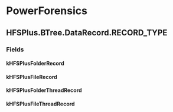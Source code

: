 ﻿# PowerForensics


## HFSPlus.BTree.DataRecord.RECORD_TYPE

### Fields

#### kHFSPlusFolderRecord

#### kHFSPlusFileRecord

#### kHFSPlusFolderThreadRecord

#### kHFSPlusFileThreadRecord
